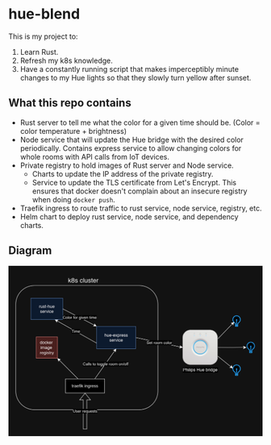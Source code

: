 # hue-blend

This is my project to:

1. Learn Rust.
2. Refresh my k8s knowledge.
3. Have a constantly running script that makes imperceptibly minute changes to my Hue lights so that they slowly turn yellow after sunset.


## What this repo contains

- Rust server to tell me what the color for a given time should be. (Color = color temperature + brightness)
- Node service that will update the Hue bridge with the desired color periodically. Contains express service to allow changing colors for whole rooms with API calls from IoT devices.
- Private registry to hold images of Rust server and Node service.
	- Charts to update the IP address of the private registry.
	- Service to update the TLS certificate from Let's Encrypt. This ensures that docker doesn't complain about an insecure registry when doing `docker push`.
- Traefik ingress to route traffic to rust service, node service, registry, etc.
- Helm chart to deploy rust service, node service, and dependency charts.

## Diagram
![Image](./readme-images/hue-k8s.png)
